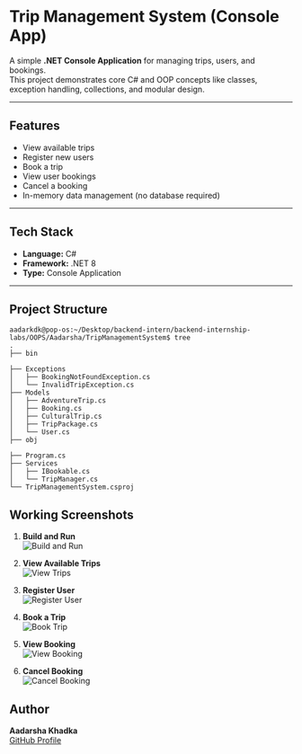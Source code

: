 # Trip Management System (Console App)

A simple **.NET Console Application** for managing trips, users, and bookings.  
This project demonstrates core C# and OOP concepts like classes, exception handling, collections, and modular design.

---

## Features

- View available trips  
- Register new users  
- Book a trip  
- View user bookings  
- Cancel a booking  
- In-memory data management (no database required)

---

## Tech Stack

- **Language:** C#  
- **Framework:** .NET 8  
- **Type:** Console Application

---

##  Project Structure

```
aadarkdk@pop-os:~/Desktop/backend-intern/backend-internship-labs/OOPS/Aadarsha/TripManagementSystem$ tree
.
├── bin

├── Exceptions
│   ├── BookingNotFoundException.cs
│   └── InvalidTripException.cs
├── Models
│   ├── AdventureTrip.cs
│   ├── Booking.cs
│   ├── CulturalTrip.cs
│   ├── TripPackage.cs
│   └── User.cs
├── obj

├── Program.cs
├── Services
│   ├── IBookable.cs
│   └── TripManager.cs
└── TripManagementSystem.csproj
```


## Working Screenshots

1. **Build and Run**  
   ![Build and Run](https://raw.githubusercontent.com/aadarKdk/backend-internship-labs/refs/heads/console-task/aadarsha/OOPS/Aadarsha/working-ss-TripManagementSystem/01-build-run.png)

2. **View Available Trips**  
   ![View Trips](https://raw.githubusercontent.com/aadarKdk/backend-internship-labs/refs/heads/console-task/aadarsha/OOPS/Aadarsha/working-ss-TripManagementSystem/02-view-trips.png)

3. **Register User**  
   ![Register User](https://raw.githubusercontent.com/aadarKdk/backend-internship-labs/refs/heads/console-task/aadarsha/OOPS/Aadarsha/working-ss-TripManagementSystem/03-register-user.png)

4. **Book a Trip**  
   ![Book Trip](https://raw.githubusercontent.com/aadarKdk/backend-internship-labs/refs/heads/console-task/aadarsha/OOPS/Aadarsha/working-ss-TripManagementSystem/04-book-trip.png)

5. **View Booking**  
   ![View Booking](https://raw.githubusercontent.com/aadarKdk/backend-internship-labs/refs/heads/console-task/aadarsha/OOPS/Aadarsha/working-ss-TripManagementSystem/05-view-booking.png)

6. **Cancel Booking**  
   ![Cancel Booking](https://raw.githubusercontent.com/aadarKdk/backend-internship-labs/refs/heads/console-task/aadarsha/OOPS/Aadarsha/working-ss-TripManagementSystem/06-cancel-booking.png)



## Author

**Aadarsha Khadka**  
[GitHub Profile](https://github.com/aadarKdk)

